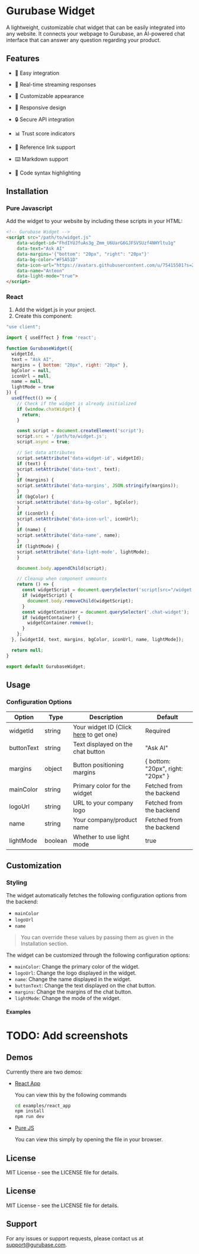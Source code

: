 # Gurubase Widget

A lightweight, customizable chat widget that can be easily integrated into any website. It connects your webpage to Gurubase, an AI-powered chat interface that can answer any question regarding your product.

## Features

- 🚀 Easy integration

- 💬 Real-time streaming responses

- 🎨 Customizable appearance

- 📱 Responsive design

- 🔒 Secure API integration

- 📊 Trust score indicators

- 🔗 Reference link support

- ⌨️ Markdown support

- 🎯 Code syntax highlighting

## Installation

### Pure Javascript

Add the widget to your website by including these scripts in your HTML:

```html
<!-- Gurubase Widget -->
<script src="/path/to/widget.js" 
    data-widget-id="FhdIYUJfuAs3g_Zmm_U6UarG6GJFSVSUzf4NHYltu1g"
    data-text="Ask AI"
    data-margins='{"bottom": "20px", "right": "20px"}'
    data-bg-color="#F5A51D"
    data-icon-url="https://avatars.githubusercontent.com/u/75415501?s=200&v=4"
    data-name="Anteon"
    data-light-mode="true">
</script>
```

### React

1. Add the widget.js in your project. 
2. Create this component:

```jsx
"use client";

import { useEffect } from 'react';

function GurubaseWidget({
  widgetId,
  text = "Ask AI",
  margins = { bottom: "20px", right: "20px" },
  bgColor = null,
  iconUrl = null,
  name = null,
  lightMode = true
}) {
  useEffect(() => {
    // Check if the widget is already initialized
    if (window.chatWidget) {
      return;
    }

    const script = document.createElement('script');
    script.src = '/path/to/widget.js';
    script.async = true;

    // Set data attributes
    script.setAttribute('data-widget-id', widgetId);
    if (text) {
    script.setAttribute('data-text', text);
    }
    if (margins) {
    script.setAttribute('data-margins', JSON.stringify(margins));
    }
    if (bgColor) {
    script.setAttribute('data-bg-color', bgColor);
    }
    if (iconUrl) {
    script.setAttribute('data-icon-url', iconUrl);
    }
    if (name) {
    script.setAttribute('data-name', name);
    }
    if (lightMode) {
    script.setAttribute('data-light-mode', lightMode);
    }

    document.body.appendChild(script);

    // Cleanup when component unmounts
    return () => {
      const widgetScript = document.querySelector('script[src="/widget.js"]');
      if (widgetScript) {
        document.body.removeChild(widgetScript);
      }
      const widgetContainer = document.querySelector('.chat-widget');
      if (widgetContainer) {
        widgetContainer.remove();
      }
    };
  }, [widgetId, text, margins, bgColor, iconUrl, name, lightMode]);

  return null;
}

export default GurubaseWidget;
```

## Usage

### Configuration Options

| Option | Type | Description | Default |
|--------|------|-------------|---------|
| widgetId | string | Your widget ID (Click [here](https://gurubase.io) to get one) | Required |
| buttonText | string | Text displayed on the chat button | "Ask AI" |
| margins | object | Button positioning margins | { bottom: "20px", right: "20px" } |
| mainColor | string | Primary color for the widget | Fetched from the backend |
| logoUrl | string | URL to your company logo | Fetched from the backend |
| name | string | Your company/product name | Fetched from the backend |
| lightMode | boolean | Whether to use light mode | true |

## Customization

### Styling

The widget automatically fetches the following configuration options from the backend:

- `mainColor`
- `logoUrl`
- `name` 

> You can override these values by passing them as given in the Installation section.

The widget can be customized through the following configuration options:

- `mainColor`: Change the primary color of the widget.
- `logoUrl`: Change the logo displayed in the widget.
- `name`: Change the name displayed in the widget.
- `buttonText`: Change the text displayed on the chat button.
- `margins`: Change the margins of the chat button.
- `lightMode`: Change the mode of the widget.

#### Examples

# TODO: Add screenshots

## Demos

Currently there are two demos:

- [React App](examples/react_app/index.html)
    
    You can view this by the following commands
    ```bash
    cd examples/react_app
    npm install
    npm run dev
    ```
- [Pure JS](examples/pure_js/index.html)
    
    You can view this simply by opening the file in your browser.

## License
MIT License - see the LICENSE file for details.
## License
MIT License - see the LICENSE file for details.

## Support

For any issues or support requests, please contact us at [support@gurubase.com](mailto:support@gurubase.com).
